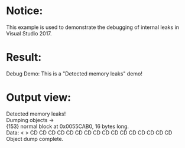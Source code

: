 # Notice:  
This example is used to demonstrate the debugging of internal leaks in Visual Studio 2017.

# Result:
Debug Demo: This is a "Detected memory leaks" demo!  

# Output view:  
Detected memory leaks!  
Dumping objects ->  
{153} normal block at 0x0055CAB0, 16 bytes long.  
 Data: <                > CD CD CD CD CD CD CD CD CD CD CD CD CD CD CD CD   
Object dump complete.  
